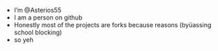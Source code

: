 - I’m @Asterios55
- I am a person on github
- Honestly most of the projects are forks because reasons (byüassing school blocking)
- so yeh

<!---
Asterios55/Asterios55 is a ✨ special ✨ repository because its `README.md` (this file) appears on your GitHub profile.
You can click the Preview link to take a look at your changes.
--->
